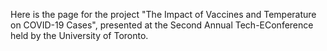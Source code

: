 Here is the page for the project "The Impact of Vaccines and Temperature on COVID-19 Cases", presented at the Second Annual Tech-EConference held by the University of Toronto.

